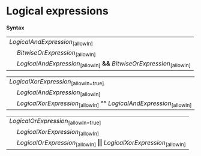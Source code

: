# Logical expressions

**Syntax**

<table>
    <tr>
        <td colspan="2"><i>LogicalAndExpression</i><sub>[allowIn]</sub></td>
    </tr>
    <tr>
        <td>&nbsp;</td><td><i>BitwiseOrExpression</i><sub>[allowIn]</sub></td>
    </tr>
    <tr>
        <td>&nbsp;</td><td><i>LogicalAndExpression</i><sub>[allowIn]</sub> <b>&amp;&amp;</b> <i>BitwiseOrExpression</i><sub>[allowIn]</sub></td>
    </tr>
</table>

<table>
    <tr>
        <td colspan="2"><i>LogicalXorExpression</i><sub>[allowIn=true]</sub></td>
    </tr>
    <tr>
        <td>&nbsp;</td><td><i>LogicalAndExpression</i><sub>[allowIn]</sub></td>
    </tr>
    <tr>
        <td>&nbsp;</td><td><i>LogicalXorExpression</i><sub>[allowIn]</sub> <b>^^</b> <i>LogicalAndExpression</i><sub>[allowIn]</sub></td>
    </tr>
</table>

<table>
    <tr>
        <td colspan="2"><i>LogicalOrExpression</i><sub>[allowIn=true]</sub></td>
    </tr>
    <tr>
        <td>&nbsp;</td><td><i>LogicalXorExpression</i><sub>[allowIn]</sub></td>
    </tr>
    <tr>
        <td>&nbsp;</td><td><i>LogicalOrExpression</i><sub>[allowIn]</sub> <b>||</b> <i>LogicalXorExpression</i><sub>[allowIn]</sub></td>
    </tr>
</table>